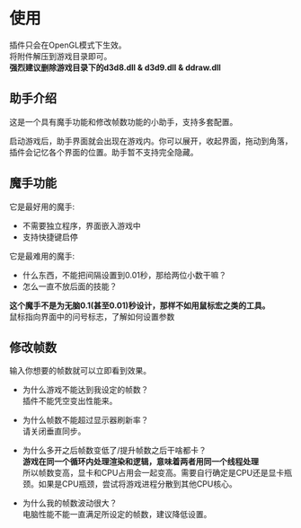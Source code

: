 ﻿# 使用
插件只会在OpenGL模式下生效。</br>
将附件解压到游戏目录即可。</br>
**强烈建议删除游戏目录下的d3d8.dll & d3d9.dll & ddraw.dll**</br>

## 助手介绍
这是一个具有魔手功能和修改帧数功能的小助手，支持多套配置。

启动游戏后，助手界面就会出现在游戏内。你可以展开，收起界面，拖动到角落，插件会记忆各个界面的位置。助手暂不支持完全隐藏。

## 魔手功能
它是最好用的魔手:
+ 不需要独立程序，界面嵌入游戏中
+ 支持快捷键启停

它是最难用的魔手:
+ 什么东西，不能把间隔设置到0.01秒，那给两位小数干嘛？
+ 怎么一直不放后面的技能？

**这个魔手不是为无脑0.1(甚至0.01)秒设计，那样不如用鼠标宏之类的工具。**</br>
鼠标指向界面中的问号标志，了解如何设置参数

## 修改帧数
输入你想要的帧数就可以立即看到效果。

+ 为什么游戏不能达到我设定的帧数？</br>
插件不能凭空变出性能来。

+ 为什么帧数不能超过显示器刷新率？</br>
请关闭垂直同步。

+ 为什么多开之后帧数变低了/提升帧数之后干啥都卡？</br>
**游戏在同一个循环内处理渲染和逻辑，意味着两者用同一个线程处理**</br>
所以帧数变高，显卡和CPU占用会一起变高。需要自行确定是CPU还是显卡瓶颈。如果是CPU瓶颈，尝试将游戏进程分散到其他CPU核心。</br>

+ 为什么我的帧数波动很大？</br>
电脑性能不能一直满足所设定的帧数，建议降低设置。
